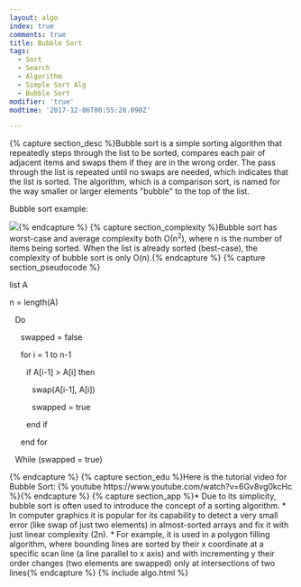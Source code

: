 ```yaml
---
layout: algo
index: true
comments: true
title: Bubble Sort
tags:
  - Sort
  - Search
  - Algorithm
  - Simple Sort Alg
  - Bubble Sort
modifier: 'true'
modtime: '2017-12-06T00:55:28.090Z'

---
```

{% capture section_desc %}Bubble sort is a simple sorting algorithm that repeatedly steps through the list to be sorted, compares each pair of adjacent items and swaps them if they are in the wrong order. The pass through the list is repeated until no swaps are needed, which indicates that the list is sorted. The algorithm, which is a comparison sort, is named for the way smaller or larger elements "bubble" to the top of the list.

Bubble sort example: 

![](http://www.algolist.net/img/sorts/bubble-sort-3.png){% endcapture %}
{% capture section_complexity %}Bubble sort has worst-case and average complexity both О(n<sup>2</sup>), where n is the number of items being sorted. When the list is already sorted (best-case), the complexity of bubble sort is only O(n).{% endcapture %}
{% capture section_pseudocode %}<p style="margin-left: 0px">list A</p>
<p style="margin-left: 0px">n = length(A)</p>
<p style="margin-left: 10px">Do</p>
<p style="margin-left: 20px">swapped = false</p>
<p style="margin-left: 20px">for i = 1 to n-1</p>
<p style="margin-left: 30px">if A[i-1] > A[i] then</p>
<p style="margin-left: 40px">swap(A[i-1], A[i])</p>
<p style="margin-left: 40px">swapped = true</p>
<p style="margin-left: 30px">end if</p>
<p style="margin-left: 20px">end for</p>
<p style="margin-left: 10px">While (swapped = true)</p>{% endcapture %}
{% capture section_edu %}Here is the tutorial video for Bubble Sort:
{% youtube https://www.youtube.com/watch?v=6Gv8vg0kcHc %}{% endcapture %}
{% capture section_app %}* Due to its simplicity, bubble sort is often used to introduce the concept of a sorting algorithm.
* In computer graphics it is popular for its capability to detect a very small error (like swap of just two elements) in almost-sorted arrays and fix it with just linear complexity (2n).
* For example, it is used in a polygon filling algorithm, where bounding lines are sorted by their x coordinate at a specific scan line (a line parallel to x axis) and with incrementing y their order changes (two elements are swapped) only at intersections of two lines{% endcapture %}
{% include algo.html %}